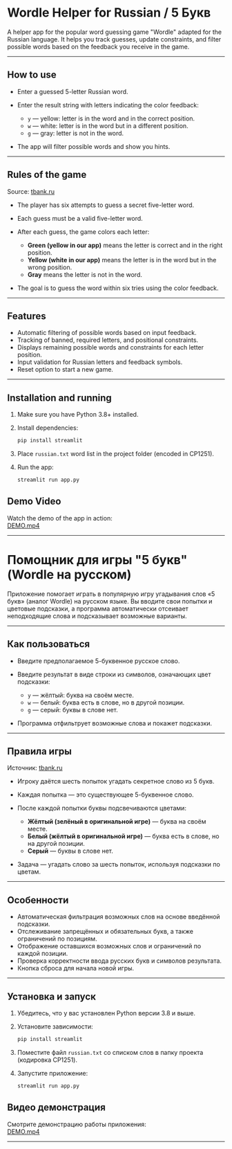 # Wordle Helper for Russian / 5 Букв

A helper app for the popular word guessing game "Wordle" adapted for the Russian language.
It helps you track guesses, update constraints, and filter possible words based on the feedback you receive in the game.

---

## How to use

* Enter a guessed 5-letter Russian word.
* Enter the result string with letters indicating the color feedback:

  * `y` — yellow: letter is in the word and in the correct position.
  * `w` — white: letter is in the word but in a different position.
  * `g` — gray: letter is not in the word.
* The app will filter possible words and show you hints.

---

## Rules of the game

Source: [tbank.ru](https://www.tbank.ru/finance/blog/legendary-game/?ysclid=mdsthuggc6324954008/gb)

* The player has six attempts to guess a secret five-letter word.
* Each guess must be a valid five-letter word.
* After each guess, the game colors each letter:

  * **Green (yellow in our app)** means the letter is correct and in the right position.
  * **Yellow (white in our app)** means the letter is in the word but in the wrong position.
  * **Gray** means the letter is not in the word.
* The goal is to guess the word within six tries using the color feedback.

---

## Features

* Automatic filtering of possible words based on input feedback.
* Tracking of banned, required letters, and positional constraints.
* Displays remaining possible words and constraints for each letter position.
* Input validation for Russian letters and feedback symbols.
* Reset option to start a new game.

---

## Installation and running

1. Make sure you have Python 3.8+ installed.
2. Install dependencies:

   ```bash
   pip install streamlit
   ```
3. Place `russian.txt` word list in the project folder (encoded in CP1251).
4. Run the app:

   ```bash
   streamlit run app.py
   ```
## Demo Video

Watch the demo of the app in action:  
[DEMO.mp4](./DEMO.mp4)


---

# Помощник для игры "5 букв" (Wordle на русском)

Приложение помогает играть в популярную игру угадывания слов «5 букв» (аналог Wordle) на русском языке.
Вы вводите свои попытки и цветовые подсказки, а программа автоматически отсеивает неподходящие слова и подсказывает возможные варианты.

---

## Как пользоваться

* Введите предполагаемое 5-буквенное русское слово.
* Введите результат в виде строки из символов, означающих цвет подсказки:

  * `y` — жёлтый: буква на своём месте.
  * `w` — белый: буква есть в слове, но в другой позиции.
  * `g` — серый: буквы в слове нет.
* Программа отфильтрует возможные слова и покажет подсказки.

---

## Правила игры

Источник: [tbank.ru](https://www.tbank.ru/finance/blog/legendary-game/?ysclid=mdsthuggc6324954008/gb)

* Игроку даётся шесть попыток угадать секретное слово из 5 букв.
* Каждая попытка — это существующее 5-буквенное слово.
* После каждой попытки буквы подсвечиваются цветами:

  * **Жёлтый (зелёный в оригинальной игре)** — буква на своём месте.
  * **Белый (жёлтый в оригинальной игре)** — буква есть в слове, но на другой позиции.
  * **Серый** — буквы в слове нет.
* Задача — угадать слово за шесть попыток, используя подсказки по цветам.

---

## Особенности

* Автоматическая фильтрация возможных слов на основе введённой подсказки.
* Отслеживание запрещённых и обязательных букв, а также ограничений по позициям.
* Отображение оставшихся возможных слов и ограничений по каждой позиции.
* Проверка корректности ввода русских букв и символов результата.
* Кнопка сброса для начала новой игры.

---

## Установка и запуск

1. Убедитесь, что у вас установлен Python версии 3.8 и выше.
2. Установите зависимости:

   ```bash
   pip install streamlit
   ```
3. Поместите файл `russian.txt` со списком слов в папку проекта (кодировка CP1251).
4. Запустите приложение:

   ```bash
   streamlit run app.py
   ```

## Видео демонстрация

Смотрите демонстрацию работы приложения:  
[DEMO.mp4](./DEMO.mp4)

---